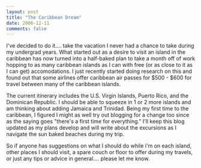 ```yaml
---
layout: post
title: "The Caribbean Dream"
date: 2006-12-11
comments: false
---
```


I've decided to do it.... take the vacation I never had a chance to take during my undergrad years. What started out as a desire to visit an island in the caribbean has now turned into a half-baked plan to take a month off of work hopping to as many caribbean islands as I can with free (or as close to it as I can get) accomodations. I just recently started doing research on this and found out that some airlines offer caribbean air passes for $500 - $600 for travel between many of the caribbean islands.

The current itinerary includes the U.S. Virgin Islands, Puerto Rico, and the Dominican Republic. I should be able to squeeze in 1 or 2 more islands and am thinking about adding Jamaica and Trinidad. Being my first time to the caribbean, I figured I might as well try out blogging for a change too since as the saying goes "there's a first time for everything." I'll keep this blog updated as my plans develop and will write about the excursions as I navigate the sun baked beaches during my trip.

So if anyone has suggestions on what I should do while i'm on each island, other places I should visit, a spare couch or floor to offer during my travels, or just any tips or advice in general.... please let me know.
